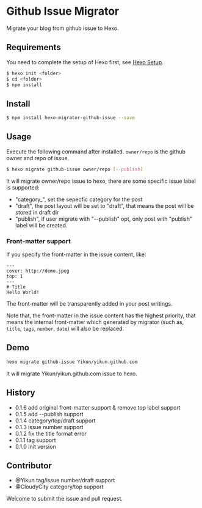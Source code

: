 # Github Issue Migrator

Migrate your blog from github issue to Hexo.

## Requirements
You need to complete the setup of Hexo first, see [Hexo Setup](https://hexo.io/docs/setup.html).
``` bash
$ hexo init <folder>
$ cd <folder>
$ npm install
```

## Install

``` bash
$ npm install hexo-migrator-github-issue --save
```

## Usage

Execute the following command after installed. `owner/repo` is the github owner and repo of issue.

``` bash
$ hexo migrate github-issue owner/repo [--publish]
```

It will migrate owner/repo issue to hexo, there are some specific issue label is supported:

- "category_", set the sepecfic category for the post
- "draft", the post layout will be set to "draft", that means the post will be stored in draft dir
- "publish", if user migrate with "--publish" opt, only post with "publish" label will be created.

### Front-matter support
If you specify the front-matter in the issue content, like:

```
---
cover: http://demo.jpeg
top: 1
---
# Title
Hello World!
```

The front-matter will be transparently added in your post writings.

Note that, the front-matter in the issue content has the highest priority, that means the internal front-matter which generated by migrator (such as, `title`, `tags`, `number`, `date`) will also be replaced.

## Demo

``` bash
hexo migrate github-issue Yikun/yikun.github.com
```
It will migrate Yikun/yikun.github.com issue to hexo.

## History
- 0.1.6 add original front-matter support & remove top label support
- 0.1.5 add --publish support
- 0.1.4 category/top/draft support
- 0.1.3 issue number support
- 0.1.2 fix the title format error
- 0.1.1 tag support
- 0.1.0 Init version

## Contributor
- @Yikun tag/issue number/draft support
- @CloudyCity category/top support

Welcome to submit the issue and pull request.
